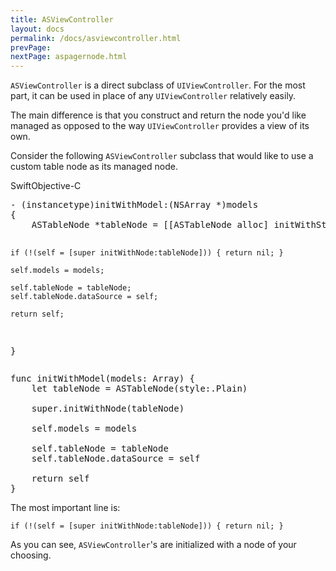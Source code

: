 ```yaml
---
title: ASViewController
layout: docs
permalink: /docs/asviewcontroller.html
prevPage: 
nextPage: aspagernode.html
---
```


`ASViewController` is a direct subclass of `UIViewController`.  For the most part, it can be used in place of any `UIViewController` relatively easily.  

The main difference is that you construct and return the node you'd like managed as opposed to the way `UIViewController` provides a view of its own.

Consider the following `ASViewController` subclass that would like to use a custom table node as its managed node.

<div class = "highlight-group">
<span class="language-toggle"><a data-lang="swift" class="swiftButton">Swift</a><a data-lang="objective-c" class = "active objcButton">Objective-C</a></span>
<div class = "code">
  <pre lang="objc" class="objcCode">
- (instancetype)initWithModel:(NSArray *)models
{
    ASTableNode *tableNode = [[ASTableNode alloc] initWithStyle:UITableViewStylePlain];

    if (!(self = [super initWithNode:tableNode])) { return nil; }

    self.models = models;
    
    self.tableNode = tableNode;
    self.tableNode.dataSource = self;
    
    return self;
}
</pre>

  <pre lang="swift" class = "swiftCode hidden">
func initWithModel(models: Array<Model>) {
	let tableNode = ASTableNode(style:.Plain)

    super.initWithNode(tableNode)

    self.models = models
    
    self.tableNode = tableNode
    self.tableNode.dataSource = self
    
    return self
}
</pre>
</div>
</div>

The most important line is:

`if (!(self = [super initWithNode:tableNode])) { return nil; }`

As you can see, `ASViewController`'s are initialized with a node of your choosing.   